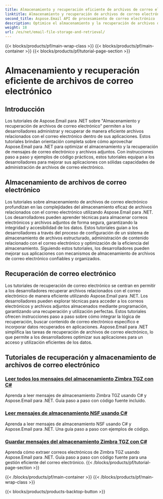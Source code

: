 ```yaml
---
title: Almacenamiento y recuperación eficiente de archivos de correo electrónico
linktitle: Almacenamiento y recuperación de archivos de correo electrónico
second_title: Aspose.Email API de procesamiento de correo electrónico .NET
description: Optimice el almacenamiento y la recuperación de archivos de correo electrónico utilizando los tutoriales de Aspose.Email para .NET. Aprenda a administrar y acceder a mensajes de correo electrónico y archivos adjuntos mediante programación.
weight: 18
url: /es/net/email-file-storage-and-retrieval/
---
```


{{< blocks/products/pf/main-wrap-class >}}
{{< blocks/products/pf/main-container >}}
{{< blocks/products/pf/tutorial-page-section >}}

# Almacenamiento y recuperación eficiente de archivos de correo electrónico


## Introducción

Los tutoriales de Aspose.Email para .NET sobre "Almacenamiento y recuperación de archivos de correo electrónico" permiten a los desarrolladores administrar y recuperar de manera eficiente archivos relacionados con el correo electrónico dentro de sus aplicaciones. Estos tutoriales brindan orientación completa sobre cómo aprovechar Aspose.Email para .NET para optimizar el almacenamiento y la recuperación de mensajes de correo electrónico y archivos adjuntos. Con instrucciones paso a paso y ejemplos de código prácticos, estos tutoriales equipan a los desarrolladores para mejorar sus aplicaciones con sólidas capacidades de administración de archivos de correo electrónico.

## Almacenamiento de archivos de correo electrónico

Los tutoriales sobre almacenamiento de archivos de correo electrónico profundizan en las complejidades del almacenamiento eficaz de archivos relacionados con el correo electrónico utilizando Aspose.Email para .NET. Los desarrolladores pueden aprender técnicas para almacenar correos electrónicos y archivos adjuntos de forma segura, garantizando la integridad y accesibilidad de los datos. Estos tutoriales guían a los desarrolladores a través del proceso de configuración de un sistema de almacenamiento de archivos estructurado, administración de contenido relacionado con el correo electrónico y optimización de la eficiencia del almacenamiento. Siguiendo estos tutoriales, los desarrolladores pueden mejorar sus aplicaciones con mecanismos de almacenamiento de archivos de correo electrónico confiables y organizados.

## Recuperación de correo electrónico

Los tutoriales de recuperación de correo electrónico se centran en permitir a los desarrolladores recuperar archivos relacionados con el correo electrónico de manera eficiente utilizando Aspose.Email para .NET. Los desarrolladores pueden explorar técnicas para acceder a los correos electrónicos y archivos adjuntos almacenados mediante programación, garantizando una recuperación y utilización perfectas. Estos tutoriales ofrecen instrucciones paso a paso sobre cómo integrar la lógica de recuperación, buscar contenido de correo electrónico específico e incorporar datos recuperados en aplicaciones. Aspose.Email para .NET simplifica las tareas de recuperación de archivos de correo electrónico, lo que permite a los desarrolladores optimizar sus aplicaciones para un acceso y utilización eficientes de los datos.

## Tutoriales de recuperación y almacenamiento de archivos de correo electrónico
### [Leer todos los mensajes del almacenamiento Zimbra TGZ con C#](./reading-all-messages-from-zimbra-tgz-storage-with-csharp/)
Aprenda a leer mensajes de almacenamiento Zimbra TGZ usando C# y Aspose.Email para .NET. Guía paso a paso con código fuente incluido.
### [Leer mensajes de almacenamiento NSF usando C#](./reading-messages-from-nsf-storage-using-csharp/)
Aprenda a leer mensajes de almacenamiento NSF usando C# y Aspose.Email para .NET. Una guía paso a paso con ejemplos de código.
### [Guardar mensajes del almacenamiento Zimbra TGZ con C#](./saving-messages-from-zimbra-tgz-storage-with-csharp/)
Aprenda cómo extraer correos electrónicos de Zimbra TGZ usando Aspose.Email para .NET. Guía paso a paso con código fuente para una gestión eficiente del correo electrónico.
{{< /blocks/products/pf/tutorial-page-section >}}

{{< /blocks/products/pf/main-container >}}
{{< /blocks/products/pf/main-wrap-class >}}

{{< blocks/products/products-backtop-button >}}
